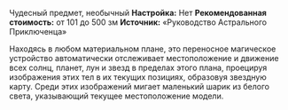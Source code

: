 Чудесный предмет, необычный
**Настройка:** Нет
**Рекомендованная стоимость:** от 101 до 500 зм
**Источник:** «Руководство Астрального Приключенца»

Находясь в любом материальном плане, это переносное магическое устройство автоматически отслеживает местоположение и движение всех солнц, планет, лун и звезд в пределах этого плана, проецируя изображения этих тел в их текущих позициях, образовуя звездную карту. Среди этих изображений мигает маленький шарик из белого света, указывающий текущее местоположение модели. 
